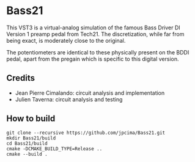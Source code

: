 # Bass21

This VST3 is a virtual-analog simulation of the famous Bass Driver DI Version 1 preamp pedal from Tech21.
The discretization, while far from being exact, is moderately close to the original.

The potentiometers are identical to these physically present on the BDDI pedal, apart from the pregain
which is specific to this digital version.

## Credits

- Jean Pierre Cimalando: circuit analysis and implementation
- Julien Taverna: circuit analysis and testing

## How to build

```
git clone --recursive https://github.com/jpcima/Bass21.git
mkdir Bass21/build
cd Bass21/build
cmake -DCMAKE_BUILD_TYPE=Release ..
cmake --build .
```
